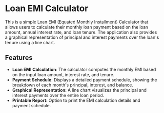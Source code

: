 # Loan EMI Calculator

This is a simple Loan EMI (Equated Monthly Installment) Calculator that allows users to calculate their monthly loan payment based on the loan amount, annual interest rate, and loan tenure. The application also provides a graphical representation of principal and interest payments over the loan's tenure using a line chart.

## Features

- **Loan EMI Calculation**: The calculator computes the monthly EMI based on the input loan amount, interest rate, and tenure.
- **Payment Schedule**: Displays a detailed payment schedule, showing the breakdown of each month's principal, interest, and balance.
- **Graphical Representation**: A line chart visualizes the principal and interest payments over the entire loan period.
- **Printable Report**: Option to print the EMI calculation details and payment schedule.
